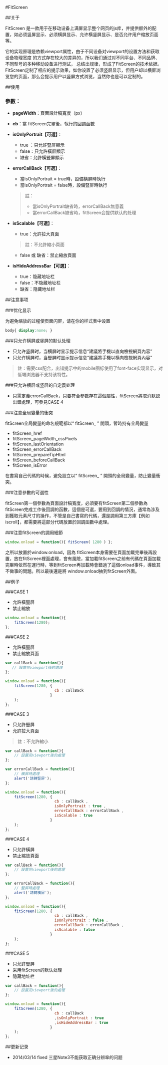 #FitScreen

##关于

FitScreen 是一款用于在移动设备上满屏显示整个网页的js库，并提供额外的配置，如必须竖屏显示、必须横屏显示、允许横竖屏显示、是否允许用户缩放页面等。

它的实现原理是依赖viewport属性，由于不同设备对viewport的设置方法和获取设备物理宽度
的方式存在较大的差异的，所以我们通过对不同平台、不同品牌、不同型号的多种移动设备进行测试，
总结出规律，形成了FitScreen的技术依据。FitScreen定制了相应的提示效果，如你设置了必须竖屏显示，但用户却以横屏浏览您的页面，那么会提示用户以竖屏方式浏览，当然你也是可以定制的。

##使用

### 參數：

 - **pageWidth**：頁面設計稿寬度（px）
 - **cb**：當 fitScreen完畢後，執行的回調函數
 - **isOnlyPortrait【可選】**：
 	- true ：只允許豎屏顯示
 	- false：只允許橫屏顯示
 	- 缺省：允許橫豎屏顯示
 - **errorCallBack【可選】**：
 	- 當isOnlyPortrait = true時，設備橫屏時執行
 	- 當isOnlyPortrait = false時，設備豎屏時執行
	 > 註：
	 > - 當isOnlyPortrait缺省時，errorCallBack無意義 
	 > - 當errorCallBack缺省時，fitScreen会提供默认的处理

 - **isScalable【可選】**：
 	- true：允許拉大頁面 
 	 > 註：不允許縮小頁面 
 	- false 或 缺省：禁止縮放頁面 
 - **isHideAddressBar【可選】**：
 	- true：隐藏地址栏	
 	- false：不隐藏地址栏
 	- 缺省：隐藏地址栏	

##注意事项

###优化显示

为避免缩放的过程使页面闪屏，请在你的样式表中设置
``` css
body{ display:none; }
```

###只允许横屏或竖屏的默认处理

- 只允许竖屏时，当横屏时显示提示信息“建議將手機以直向檢視網頁內容”
- 只允许横屏时，当豎屏时显示提示信息“建議將手機以横向檢視網頁內容”
 > 註：需要css配合，出错提示中的mobile图标使用了font-face实现显示，对低端浏览器不支持该特性。

###只允许横屏或竖屏的自定義处理

- 只需定義errorCallBack，只要符合參數存在這個屬性，fitScreen將取消默認出錯處理，可參見CASE 4

###注意全局變量的衝突

fitScreen全局變量的命名規範都以“ fitScreen_ ” 開頭，暫時持有全局變量

- fitScreen_href
- fitScreen_pageWidth_cssPixels
- fitScreen_lastOrientation
- fitScreen_errorCallBack
- fitScreen_prepareTipHtml
- fitScreen_beforeCallBack
- fitScreen_isError

在書寫自己代碼的時候，避免設立以“ fitScreen_ ” 開頭的全局變量，防止變量衝突。

###注意參數的可選性

fitScreen第一個參數為頁面設計稿寬度，必須要有fitScreen第二個參數為fitScreen完成工作後回調的函數，這個是可選，要用到回調的情況，通常為涉及到獲取元素尺寸的操作，不管是自己書寫的代碼，還是調用第三方庫【例如iscroll】，都需要將這部分代碼放置於回調函數中處理。

###注意fitScreen的調用細節

```js
window.onload = function(){ fitScreen( 1280 ) }; 
```
之所以放置於window.onload，因為 fitScreen本身需要在頁面加載完畢後再設置，放在fitScreen裡面處理，會有風險，當加載fitScreen之前有代碼在頁面加載完畢時依然在運行時，等到fitScreen再加載時會錯過了這個onload事件，導致其不做事的問題。所以最後還是將 window.onload抽到fitScreen外面。

##例子


###CASE 1

 - 允許橫豎屏
 - 禁止縮放

``` js
window.onload = function(){ 
    fitScreen(1280);
}; 
```

###CASE 2

 - 允許橫豎屏
 - 禁止縮放頁面

``` js
var callBack = function(){ 
   // 設置完viewport後的處理
};

window.onload = function(){ 
    fitScreen(1280, {
                      cb : callBack
                    }
    );
}; 
```

###CASE 3

 - 只允許豎屏
 - 允許拉大頁面
 > 註：不允許縮小

``` js
var callBack = function(){ 
    // 設置完viewport後的處理
};

var errorCallBack = function(){
    // 橫屏時處理
    alert('請轉豎屏');
};

window.onload = function(){ 
    fitScreen(1280, {
                      cb : callBack ,
                      isOnlyPortrait : true ,
                      errorCallBack : errorCallBack ,  
                      isScalable : true
                    }
    );
}; 

```

###CASE 4

 - 只允許橫屏
 - 禁止縮放頁面

``` js
var callBack = function(){ 
    // 設置完viewport後的處理
};

var errorCallBack = function(){
    // 豎屏時處理
    alert('請轉橫屏');
};

window.onload = function(){ 
    fitScreen(1280, {
                      cb : callBack , 
                      isOnlyPortrait : false ,
                      errorCallBack : errorCallBack ,  
                      isScalable : false
                    }
    );
}; 
```

###CASE 5

 - 只允許豎屏
 - 采用fitScreen的默认处理
 - 隐藏地址栏

``` js
var callBack = function(){ 
    // 設置完viewport後的處理
};

window.onload = function(){ 
    fitScreen(1280, {
                      cb : callBack
                      ,isOnlyPortrait : true
                      ,isHideAddressBar : true
                    }
    );
}; 
```

##更新记录

 - 2014/03/14 fixed 三星Note3不能获取正确分辨率的问题
